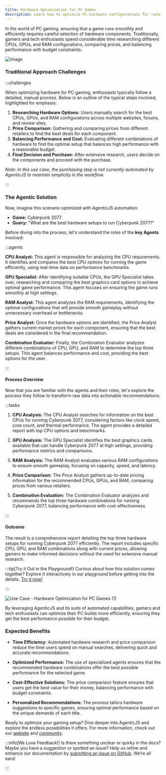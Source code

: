 ```yaml
---
title: Hardware Optimization for PC Games
description: Learn how to optimize PC hardware configurations for running games efficiently with AgenticJS. Discover the best CPU, GPU, and RAM combinations for your game, ensuring optimal performance and cost-effectiveness.
---
```


In the world of PC gaming, ensuring that a game runs smoothly and efficiently requires careful selection of hardware components. Traditionally, gamers and tech enthusiasts spend considerable time researching different CPUs, GPUs, and RAM configurations, comparing prices, and balancing performance with budget constraints.

![image](https://github.com/user-attachments/assets/fbc07e60-79e1-422f-bdf7-f161af142b80)


### Traditional Approach Challenges

:::challenges

When optimizing hardware for PC gaming, enthusiasts typically follow a detailed, manual process. Below is an outline of the typical steps involved, highlighted for emphasis:

1. **Researching Hardware Options:** Users manually search for the best CPUs, GPUs, and RAM configurations across multiple websites, forums, and review sites.
2. **Price Comparison:** Gathering and comparing prices from different retailers to find the best deals for each component.
3. **Balancing Performance and Cost:** Evaluating different combinations of hardware to find the optimal setup that balances high performance with a reasonable budget.
4. **Final Decision and Purchase:** After extensive research, users decide on the components and proceed with the purchase.

*Note: In this use case, the purchasing step is not currently automated by AgenticJS to maintain simplicity in the workflow.*

:::

### The Agentic Solution

Now, imagine this scenario optimized with AgenticJS automation:

- **Game:** Cyberpunk 2077
- **Query:** "What are the best hardware setups to run Cyberpunk 2077?"

Before diving into the process, let's understand the roles of the **key Agents** involved:

:::agents

**CPU Analyst:** This agent is responsible for analyzing the CPU requirements. It identifies and compares the best CPU options for running the game efficiently, using real-time data on performance benchmarks.

**GPU Specialist:** After identifying suitable CPUs, the GPU Specialist takes over, researching and comparing the best graphics card options to achieve optimal game performance. This agent focuses on ensuring the game runs smoothly at high settings.

**RAM Analyst:** This agent analyzes the RAM requirements, identifying the optimal configurations that will provide smooth gameplay without unnecessary overhead or bottlenecks.

**Price Analyst:** Once the hardware options are identified, the Price Analyst gathers current market prices for each component, ensuring that the best deals are considered in the final recommendation.

**Combination Evaluator:** Finally, the Combination Evaluator analyzes different combinations of CPU, GPU, and RAM to determine the top three setups. This agent balances performance and cost, providing the best options for the user.

:::

#### Process Overview

Now that you are familiar with the agents and their roles, let's explore the process they follow to transform raw data into actionable recommendations.

:::tasks
1. **CPU Analysis:** The CPU Analyst searches for information on the best CPUs for running Cyberpunk 2077, considering factors like clock speed, core count, and thermal performance. The agent provides a detailed report with top CPU options and benchmarks.

2. **GPU Analysis:** The GPU Specialist identifies the best graphics cards available that can handle Cyberpunk 2077 at high settings, providing performance metrics and comparisons.

3. **RAM Analysis:** The RAM Analyst evaluates various RAM configurations to ensure smooth gameplay, focusing on capacity, speed, and latency.

4. **Price Comparison:** The Price Analyst gathers up-to-date pricing information for the recommended CPUs, GPUs, and RAM, comparing prices from various retailers.

5. **Combination Evaluation:** The Combination Evaluator analyzes and recommends the top three hardware combinations for running Cyberpunk 2077, balancing performance with cost-effectiveness.

:::

#### Outcome

The result is a comprehensive report detailing the top three hardware setups for running Cyberpunk 2077 efficiently. The report includes specific CPU, GPU, and RAM combinations along with current prices, allowing gamers to make informed decisions without the need for extensive manual research.

:::tip[Try it Out in the Playground!]
Curious about how this solution comes together? Explore it interactively in our playground before getting into the details. [Try it now!](https://www.agenticjs.com/share/3NfBytHUByi33E6Sg6Lo)

:::

![Use Case - Hardware Optimization for PC Games (1)](https://github.com/user-attachments/assets/afda3d2d-d239-4738-88b2-668884b47ccd)


By leveraging AgenticJS and its suite of automated capabilities, gamers and tech enthusiasts can optimize their PC builds more efficiently, ensuring they get the best performance possible for their budget.

### Expected Benefits

- **Time Efficiency:** Automated hardware research and price comparison reduce the time users spend on manual searches, delivering quick and accurate recommendations.
  
- **Optimized Performance:** The use of specialized agents ensures that the recommended hardware combinations offer the best possible performance for the selected game.

- **Cost-Effective Solutions:** The price comparison feature ensures that users get the best value for their money, balancing performance with budget constraints.

- **Personalized Recommendations:** The process tailors hardware suggestions to specific games, ensuring optimal performance based on the unique demands of each title.

Ready to optimize your gaming setup? Dive deeper into AgenticJS and explore the endless possibilities it offers. For more information, check out our [website](https://www.agenticjs.com) and [community](https://bit.ly/JoinAIChamps).

:::info[We Love Feedback!]
Is there something unclear or quirky in the docs? Maybe you have a suggestion or spotted an issue? Help us refine and enhance our documentation by [submitting an issue on GitHub](https://github.com/AI-Champions/AgenticJS/issues). We’re all ears!

:::
